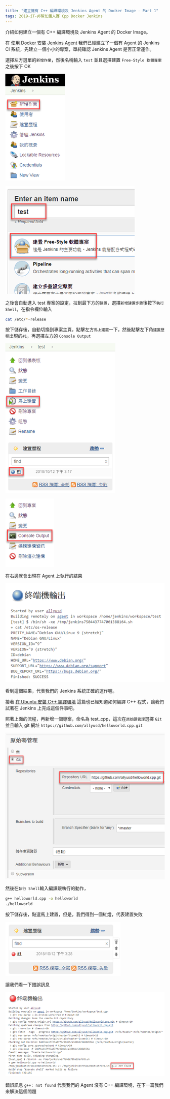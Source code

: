 ```yaml
---
title: "建立擁有 C++ 編譯環境及 Jenkins Agent 的 Docker Image - Part 1"
tags: 2019-iT-邦幫忙鐵人賽 Cpp Docker Jenkins
---
```


介紹如何建立一個有 C++ 編譯環境及 Jenkins Agent 的 Docker Image。

在 [使用 Docker 安裝 Jenkins Agent](https://twblog.hongjianching.com/2018/10/10/install-jenkins-agent-with-docker/) 我們已經建立了一個有 Agent 的 Jenkins CI 系統，先建立一個小小的專案，單純確認 Jenkins Agent 是否正常運作。

選擇左方選單的`新增作業`，然後名稱輸入 `test` 並且選擇建置 `Free-Style 軟體專案` 之後按下 OK

![](/assets/images/2018-11-12-create-cpp-compiler-with-jenkins-agent-docker-image/2018-10-12_22-57-50.png)

![](/assets/images/2018-11-12-create-cpp-compiler-with-jenkins-agent-docker-image/2018-10-12_23-11-45.png)

之後會自動進入 test 專案的設定，拉到最下方的`建置`，選擇`新增建置步驟`後按下`執行 Shell`，在指令欄位輸入

```bash
cat /etc/*-release
```

按下儲存後，自動切換到專案主頁，點擊左方`馬上建置`一下，然後點擊左下角`建置歷程`出現的`#1`，再選擇左方的 `Console Output`

![](/assets/images/2018-11-12-create-cpp-compiler-with-jenkins-agent-docker-image/2018-10-12_23-19-09.png)

![](/assets/images/2018-11-12-create-cpp-compiler-with-jenkins-agent-docker-image/2018-10-12_23-20-07.png)

在右邊就會出現在 Agent 上執行的結果

![](/assets/images/2018-11-12-create-cpp-compiler-with-jenkins-agent-docker-image/2018-10-12_23-21-26.png)

看到這個結果，代表我們的 Jenkins 系統正確的運作喔。

接著 [在 Ubuntu 安裝 C++ 編譯環境](https://twblog.hongjianching.com/2018/10/11/install-cpp-compiler-on-ubuntu/) 這篇也已經知道如何編譯 C++ 程式，讓我們試著在 Jenkins 上完成這個件事吧。

照著上面的流程，再新增一個專案，命名為 test_cpp，這次在`原始碼管理`選擇 `Git` 並且輸入 git 網址 `https://github.com/allyusd/helloworld.cpp.git`

![](/assets/images/2018-11-12-create-cpp-compiler-with-jenkins-agent-docker-image/2018-10-12_23-25-37.png)

然後在`執行 Shell`輸入編譯跟執行的動作，

```bash
g++ helloworld.cpp -o helloworld
./helloworld
```

按下儲存後，點選馬上建置，但是，我們得到一個紅燈，代表建置失敗

![](/assets/images/2018-11-12-create-cpp-compiler-with-jenkins-agent-docker-image/2018-10-12_23-29-19.png)

讓我們看一下錯誤訊息

![](/assets/images/2018-11-12-create-cpp-compiler-with-jenkins-agent-docker-image/2018-10-12_23-31-05.png)

錯誤訊息 `g++: not found` 代表我們的 Agent 沒有 C++ 編譯環境，在下一篇我們來解決這個問題